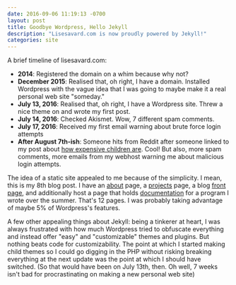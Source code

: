 ```yaml
---
date: 2016-09-06 11:19:13 -0700
layout: post
title: Goodbye Wordpress, Hello Jekyll
description: "Lisesavard.com is now proudly powered by Jekyll!"
categories: site
---
```

A brief timeline of lisesavard.com:

* **2014**: Registered the domain on a whim because why not?
* **December 2015**: Realised that, oh right, I have a domain. Installed Wordpress with the vague idea that I was going to maybe
make it a real personal web site "someday."
* **July 13, 2016**: Realised that, oh right, I have a Wordpress site. Threw a nice theme on and wrote my first post.
* **July 14, 2016**: Checked Akismet. Wow, 7 different spam comments.
* **July 17, 2016**: Received my first email warning about brute force login attempts
* **After August 7th-ish**: Someone hits from Reddit after someone linked to my post about
[how expensive children are](/cost-children-motherhood/). Cool! But also, more spam comments, more emails from my webhost warning
me about malicious login attempts.

The idea of a static site appealed to me because of the simplicity. I mean, this is my 8th blog post. I have an
[about](/index.html) page, a [projects](/projects/) page, a blog [front page](/blog/), and additionally host a page that holds
[documentation](/verdi-gui/) for a program I wrote over the summer. That's 12 pages. I was probably taking advantage of maybe 5% of
Wordpress's features.

A few other appealing things about Jekyll: being a tinkerer at heart, I was always frustrated with how much Wordpress tried to
obfuscate everything and instead offer "easy" and "customizable" themes and plugins. But nothing beats code for customizability.
The point at which I started making child themes so I could go digging in the PHP without risking breaking everything at the next
update was the point at which I should have switched. (So that would have been on July 13th, then. Oh well, 7 weeks isn't bad
for procrastinating on making a new personal web site)